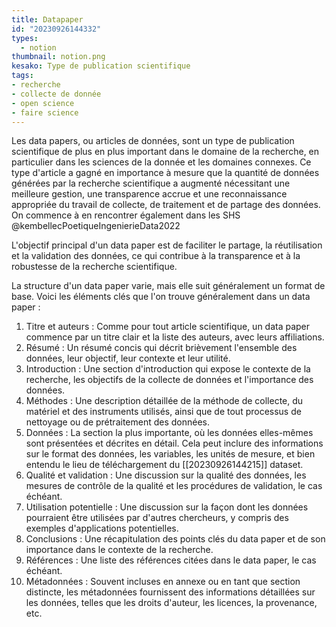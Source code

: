 ```yaml
---
title: Datapaper
id: "20230926144332"
types:
  - notion
thumbnail: notion.png
kesako: Type de publication scientifique
tags:
- recherche
- collecte de donnée
- open science
- faire science 
---
```


Les data papers, ou articles de données, sont un type de publication scientifique de plus en plus important dans le domaine de la recherche, en particulier dans les sciences de la donnée et les domaines connexes. Ce type d'article a gagné  en importance à mesure que la quantité de données générées par la recherche scientifique a augmenté nécessitant une meilleure gestion, une transparence accrue et une reconnaissance appropriée du travail de collecte, de traitement et de partage des données. 
On commence à en rencontrer également dans les SHS @kembellecPoetiqueIngenierieData2022

 L'objectif principal d'un data paper est de faciliter le partage, la réutilisation et la validation des données, ce qui contribue à la transparence et à la robustesse de la recherche scientifique.

La structure d'un data paper varie, mais elle suit généralement un format de base. Voici les éléments clés que l'on trouve généralement dans un data paper :

1.  Titre et auteurs : Comme pour tout article scientifique, un data paper commence par un titre clair et la liste des auteurs, avec leurs affiliations.
2.  Résumé : Un résumé concis qui décrit brièvement l'ensemble des données, leur objectif, leur contexte et leur utilité.
3.  Introduction : Une section d'introduction qui expose le contexte de la recherche, les objectifs de la collecte de données et l'importance des données.
4.  Méthodes : Une description détaillée de la méthode de collecte, du matériel et des instruments utilisés, ainsi que de tout processus de nettoyage ou de prétraitement des données.
5.  Données : La section la plus importante, où les données elles-mêmes sont présentées et décrites en détail. Cela peut inclure des informations sur le format des données, les variables, les unités de mesure, et bien entendu le lieu de téléchargement du [[20230926144215]] dataset.
6.  Qualité et validation : Une discussion sur la qualité des données, les mesures de contrôle de la qualité et les procédures de validation, le cas échéant.
7.  Utilisation potentielle : Une discussion sur la façon dont les données pourraient être utilisées par d'autres chercheurs, y compris des exemples d'applications potentielles.
8.  Conclusions : Une récapitulation des points clés du data paper et de son importance dans le contexte de la recherche.
9.  Références : Une liste des références citées dans le data paper, le cas échéant.
10. Métadonnées : Souvent incluses en annexe ou en tant que section distincte, les métadonnées fournissent des informations détaillées sur les données, telles que les droits d'auteur, les licences, la provenance, etc.


